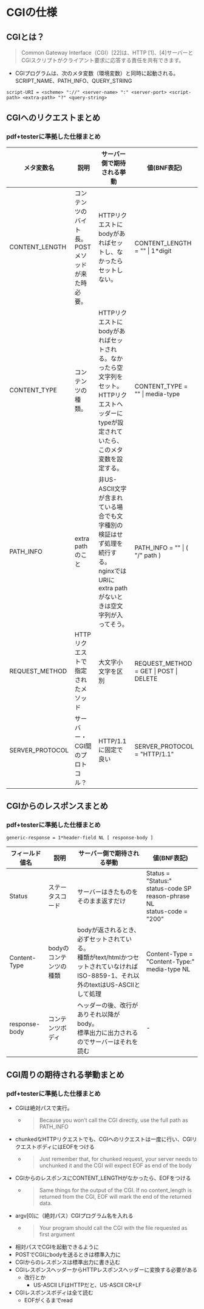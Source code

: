 # CGIの仕様

## CGIとは？

> Common Gateway Interface（CGI）\[22\]は、HTTP \[1\]、\[4\]サーバーとCGIスクリプトがクライアント要求に応答する責任を共有できます。

- CGIプログラムは、次のメタ変数（環境変数）と同時に起動される。SCRIPT_NAME、PATH_INFO、QUERY_STRING

```
script-URI = <scheme> "://" <server-name> ":" <server-port> <script-path> <extra-path> "?" <query-string>
```

## CGIへのリクエストまとめ

### pdf+testerに準拠した仕様まとめ

| メタ変数名           | 説明                         | サーバー側で期待される挙動                                                                             | 値(BNF表記)                            |
| --------------- | -------------------------- | ----------------------------------------------------------------------------------- | ----------------------------------- |
| CONTENT_LENGTH  | コンテンツのバイト長。POSTメソッドが来た時必要。 | HTTPリクエストにbodyがあればセットし、なかったらセットしない。                                                 | CONTENT_LENGTH = "" \| 1\*digit     |
| CONTENT_TYPE    | コンテンツの種類。                  | HTTPリクエストにbodyがあればセットされる。なかったら空文字列をセット。<br>HTTPリクエストヘッダーにtypeが設定されていたら、このメタ変数を設定する。 | CONTENT_TYPE = "" \| media-type<br> |
| PATH_INFO       | extra pathのこと              | 非US-ASCII文字が含まれている場合でも文字種別の検証はせず処理を続行する。<br>nginxではURIにextra pathがないときは空文字列が入ってそう。<br>       | PATH_INFO = "" \| ( "/" path )      |
| REQUEST_METHOD  | HTTPリクエストで指定されたメソッド        | 大文字小文字を区別                                                                           | REQUEST_METHOD   = GET \| POST \| DELETE           |
| SERVER_PROTOCOL | サーバー・CGI間のプロトコル？           | HTTP/1.1に固定で良い                                                                      | SERVER_PROTOCOL   = "HTTP/1.1"    |

## CGIからのレスポンスまとめ

### pdf+testerに準拠した仕様まとめ

```
generic-response = 1*header-field NL [ response-body ]
```

| フィールド値名      | 説明            | サーバー側で期待される挙動                                                                                | 値(BNF表記)                                                                             |
| ------------ | ------------- | -------------------------------------------------------------------------------------- | ------------------------------------------------------------------------------------ |
| Status       | ステータスコード      | サーバーはきたものをそのまま返すだけ                                                                     | Status         = "Status:" status-code SP reason-phrase NL<br>status-code    = "200" |
| Content-Type | bodyのコンテンツの種類 | bodyが返されるとき、必ずセットされている。<br>種類がtext/htmlかつセットされていなければISO-8859-1、それ以外のtextはUS-ASCIIとして処理 | Content-Type = "Content-Type:" media-type NL                                         |
| response-body         | コンテンツボディ      | ヘッダーの後、改行がありそれ以降がbody。<br>標準出力に出力されるのでサーバーはそれを読む                                       | -                                                                                    |

## CGI周りの期待される挙動まとめ

### pdf+testerに準拠した仕様まとめ

- CGIは絶対パスで実行。
  - > Because you won’t call the CGI directly, use the full path as PATH_INFO
- chunkedなHTTPリクエストでも、CGIへのリクエストは一度に行い、CGIリクエストボディにはEOFをつける
  - > Just remember that, for chunked request, your server needs to unchunked it and the CGI will expect EOF as end of the body
- CGIからのレスポンスにCONTENT_LENGTHがなかったら、EOFをつける
  - > Same things for the output of the CGI. If no content_length is returned from the CGI, EOF will mark the end of the returned data.
- argv\[0\]に（絶対パス）CGIプログラム名を入れる
  - > Your program should call the CGI with the file requested as first argument
- 相対パスでCGIを起動できるように
- POSTでCGIにbodyを送るときは標準入力に
- CGIからのレスポンスは標準出力に書き込む
- CGIレスポンスヘッダーからHTTPレスポンスヘッダーに変換する必要がある
  - 改行とか
    - US-ASCII LFはHTTPだと、US-ASCII CR+LF
- CGIレスポンスボディは全て読む
  - EOFがくるまでread
<!-- - CGIのタイムアウト処理はやった方が良い -->

